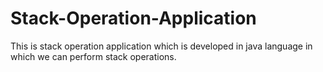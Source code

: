 # Stack-Operation-Application
This is stack operation application which is developed in java language in which we can perform stack operations.
